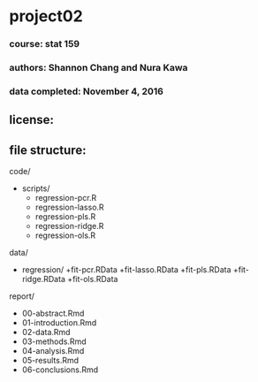 # project02

### course: stat 159
### authors: Shannon Chang and Nura Kawa
### data completed: November 4, 2016



## license:



## file structure:



code/
+ scripts/
  + regression-pcr.R
  + regression-lasso.R
  + regression-pls.R
  + regression-ridge.R
  + regression-ols.R
  
  
  
  
data/
+ regression/
  +fit-pcr.RData
  +fit-lasso.RData
  +fit-pls.RData
  +fit-ridge.RData
  +fit-ols.RData
  
report/
+ 00-abstract.Rmd
+ 01-introduction.Rmd
+ 02-data.Rmd
+ 03-methods.Rmd
+ 04-analysis.Rmd
+ 05-results.Rmd
+ 06-conclusions.Rmd








  